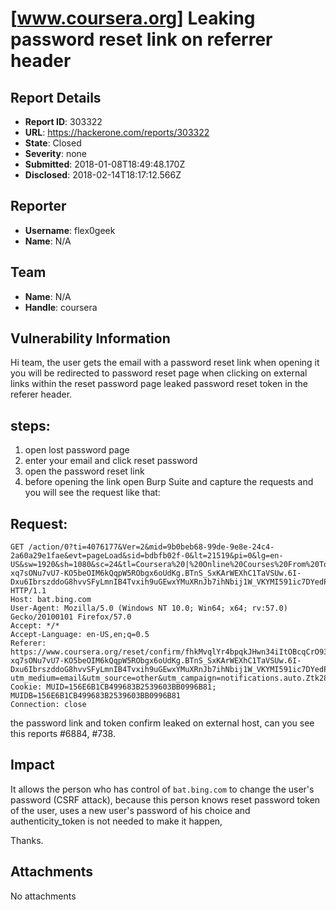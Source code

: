 # [www.coursera.org] Leaking password reset link on referrer header

## Report Details
- **Report ID**: 303322
- **URL**: https://hackerone.com/reports/303322
- **State**: Closed
- **Severity**: none
- **Submitted**: 2018-01-08T18:49:48.170Z
- **Disclosed**: 2018-02-14T18:17:12.566Z

## Reporter
- **Username**: flex0geek
- **Name**: N/A

## Team
- **Name**: N/A
- **Handle**: coursera

## Vulnerability Information
Hi team,
the user gets the email with a password reset link when opening it you will be redirected to password reset page when clicking on external links within the reset password page leaked password reset token in the referer header.

## steps:
1. open lost password page
2. enter your email and click reset password
3. open the password reset link
4. before opening the link open Burp Suite and capture the requests and you will see the request like that:

## Request:
```
GET /action/0?ti=4076177&Ver=2&mid=9b0beb68-99de-9e8e-24c4-2a60a29e1fae&evt=pageLoad&sid=bdbfb02f-0&lt=21519&pi=0&lg=en-US&sw=1920&sh=1080&sc=24&tl=Coursera%20|%20Online%20Courses%20From%20Top%20Universities.%20Join%20for%20Free%20|%20Coursera&p=https%3A%2F%2Fwww.coursera.org%2Freset%2Fconfirm%2FfhkMvqlYr4bpqkJHwn34iItOBcqCrO93MgB_pFphDhJNFKS-xq7sONu7vU7-KO5beOIM6kQqpW5RObgx6oUdKg.BTnS_SxKArWEXhC1TaVSUw.6I-Dxu6IbrszddoG8hvvSFyLmnIB4Tvxih9uGEwxYMuXRnJb7ihNbij1W_VKYMI591ic7DYedPHLUFeTaP39b2Z_bD2Je3NNuCLrASHsRxbpYKbxlle8FA_DK_b6Co4m%3Futm_medium%3Demail%26utm_source%3Dother%26utm_campaign%3Dnotifications.auto.Ztk28_SiEee7Ygp2ZjNHOA%23%2F%3F_k%3Dlz8f7f&r=&msclkid=N&rn=721572 HTTP/1.1
Host: bat.bing.com
User-Agent: Mozilla/5.0 (Windows NT 10.0; Win64; x64; rv:57.0) Gecko/20100101 Firefox/57.0
Accept: */*
Accept-Language: en-US,en;q=0.5
Referer: https://www.coursera.org/reset/confirm/fhkMvqlYr4bpqkJHwn34iItOBcqCrO93MgB_pFphDhJNFKS-xq7sONu7vU7-KO5beOIM6kQqpW5RObgx6oUdKg.BTnS_SxKArWEXhC1TaVSUw.6I-Dxu6IbrszddoG8hvvSFyLmnIB4Tvxih9uGEwxYMuXRnJb7ihNbij1W_VKYMI591ic7DYedPHLUFeTaP39b2Z_bD2Je3NNuCLrASHsRxbpYKbxlle8FA_DK_b6Co4m?utm_medium=email&utm_source=other&utm_campaign=notifications.auto.Ztk28_SiEee7Ygp2ZjNHOA
Cookie: MUID=156E6B1CB499683B2539603BB0996B81; MUIDB=156E6B1CB499683B2539603BB0996B81
Connection: close
```
the password link and token confirm leaked on external host, can you see this reports #6884, #738.

## Impact

It allows the person who has control of `bat.bing.com` to change the user's password (CSRF attack), because this person knows reset password token of the user, uses a new user's password of his choice and authenticity_token is not needed to make it happen,

Thanks.

## Attachments
No attachments
